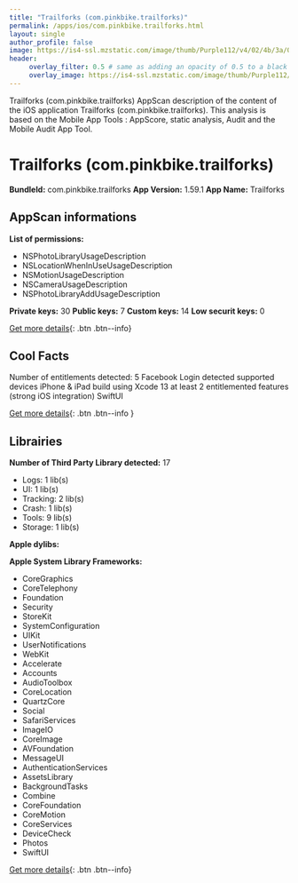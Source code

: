 ```yaml
---
title: "Trailforks (com.pinkbike.trailforks)"
permalink: /apps/ios/com.pinkbike.trailforks.html
layout: single
author_profile: false
image: https://is4-ssl.mzstatic.com/image/thumb/Purple112/v4/02/4b/3a/024b3a0b-4ee5-2c31-2475-d29010768d1a/AppIcon-1x_U007emarketing-0-10-0-85-220.png/512x512bb.jpg
header: 
     overlay_filter: 0.5 # same as adding an opacity of 0.5 to a black background
     overlay_image: https://is4-ssl.mzstatic.com/image/thumb/Purple112/v4/02/4b/3a/024b3a0b-4ee5-2c31-2475-d29010768d1a/AppIcon-1x_U007emarketing-0-10-0-85-220.png/512x512bb.jpg
---
```

Trailforks (com.pinkbike.trailforks) AppScan description of the content of the iOS application Trailforks (com.pinkbike.trailforks). This analysis is based on the Mobile App Tools : AppScore, static analysis, Audit and the Mobile Audit App Tool.

# Trailforks (com.pinkbike.trailforks)

**BundleId:** com.pinkbike.trailforks
**App Version:** 1.59.1
**App Name:** Trailforks


## AppScan informations 

**List of permissions:** 
- NSPhotoLibraryUsageDescription
- NSLocationWhenInUseUsageDescription
- NSMotionUsageDescription
- NSCameraUsageDescription
- NSPhotoLibraryAddUsageDescription
  
  
**Private keys:** 30
**Public keys:** 7
**Custom keys:** 14
**Low securit keys:** 0
  
[Get more details](/pricing.html){: .btn .btn--info}

## Cool Facts

Number of entitlements detected: 5
Facebook Login detected
supported devices iPhone & iPad
build using Xcode 13
at least 2 entitlemented features (strong iOS integration)
SwiftUI
  
[Get more details](/pricing.html){: .btn .btn--info }

## Librairies 
**Number of Third Party Library detected:** 17
- Logs: 1 lib(s)
- UI: 1 lib(s)
- Tracking: 2 lib(s)
- Crash: 1 lib(s)
- Tools: 9 lib(s)
- Storage: 1 lib(s)


**Apple dylibs:**


**Apple System Library Frameworks:**
- CoreGraphics
- CoreTelephony
- Foundation
- Security
- StoreKit
- SystemConfiguration
- UIKit
- UserNotifications
- WebKit
- Accelerate
- Accounts
- AudioToolbox
- CoreLocation
- QuartzCore
- Social
- SafariServices
- ImageIO
- CoreImage
- AVFoundation
- MessageUI
- AuthenticationServices
- AssetsLibrary
- BackgroundTasks
- Combine
- CoreFoundation
- CoreMotion
- CoreServices
- DeviceCheck
- Photos
- SwiftUI


  
[Get more details](/pricing.html){: .btn .btn--info}

